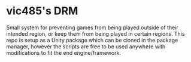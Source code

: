 ﻿# vic485's DRM
Small system for preventing games from being played outside of their intended region, or keep them from being played in certain regions. This repo is setup as a Unity package which can be cloned in the package manager, however the scripts are free to be used anywhere with modifications to fit the end engine/framework.
